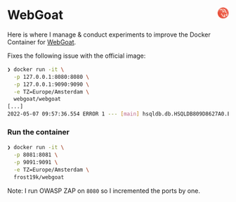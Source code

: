 # WebGoat <img src="assets/logo-small-round.png" width=5% style="float:right;"/>

Here is where I manage & conduct experiments to improve the Docker Container for [WebGoat](https://github.com/WebGoat/WebGoat).

Fixes the following issue with the official image:
```bash
❯ docker run -it \
  -p 127.0.0.1:8080:8080 \
  -p 127.0.0.1:9090:9090 \
  -e TZ=Europe/Amsterdam \
  webgoat/webgoat
[...]
2022-05-07 09:57:36.554 ERROR 1 --- [main] hsqldb.db.HSQLDB809D8627A0.ENGINE: could not reopen database
```

### Run the container
```bash
❯ docker run -it \
  -p 8081:8081 \
  -p 9091:9091 \
  -e TZ=Europe/Amsterdam \
  frost19k/webgoat
```
Note: I run OWASP ZAP on `8080` so I incremented the ports by one.